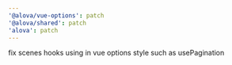 ```yaml
---
'@alova/vue-options': patch
'@alova/shared': patch
'alova': patch
---
```


fix scenes hooks using in vue options style such as usePagination
